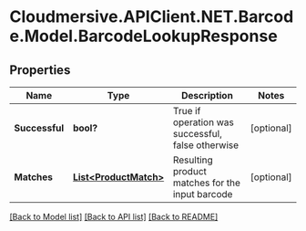 # Cloudmersive.APIClient.NET.Barcode.Model.BarcodeLookupResponse
## Properties

Name | Type | Description | Notes
------------ | ------------- | ------------- | -------------
**Successful** | **bool?** | True if operation was successful, false otherwise | [optional] 
**Matches** | [**List&lt;ProductMatch&gt;**](ProductMatch.md) | Resulting product matches for the input barcode | [optional] 

[[Back to Model list]](../README.md#documentation-for-models) [[Back to API list]](../README.md#documentation-for-api-endpoints) [[Back to README]](../README.md)

